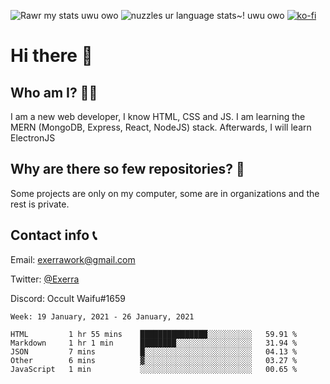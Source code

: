 ![Rawr my stats uwu owo](https://github-readme-stats.vercel.app/api?username=Exerra&show_icons=true&theme=buefy)
![nuzzles ur language stats~! uwu owo](https://github-readme-stats.vercel.app/api/top-langs/?username=Exerra&layout=compact)
[![ko-fi](https://www.ko-fi.com/img/githubbutton_sm.svg)](https://ko-fi.com/X8X130H96)
# Hi there 👋
## Who am I? 🙋‍♀️
I am a new web developer, I know HTML, CSS and JS. I am learning the MERN (MongoDB, Express, React, NodeJS) stack. Afterwards, I will learn ElectronJS
## Why are there so few repositories? 🤔
Some projects are only on my computer, some are in organizations and the rest is private.
## Contact info 📞
Email: [exerrawork@gmail.com](mailto:exerrawork@gmail.com)

Twitter: [@Exerra](https://twitter.com/exerra)

Discord: Occult Waifu#1659

<!--START_SECTION:waka-->
```text
Week: 19 January, 2021 - 26 January, 2021

HTML         1 hr 55 mins    ███████████████░░░░░░░░░░   59.91 % 
Markdown     1 hr 1 min      ████████░░░░░░░░░░░░░░░░░   31.94 % 
JSON         7 mins          █░░░░░░░░░░░░░░░░░░░░░░░░   04.13 % 
Other        6 mins          ▓░░░░░░░░░░░░░░░░░░░░░░░░   03.27 % 
JavaScript   1 min           ░░░░░░░░░░░░░░░░░░░░░░░░░   00.65 % 
```
<!--END_SECTION:waka-->
